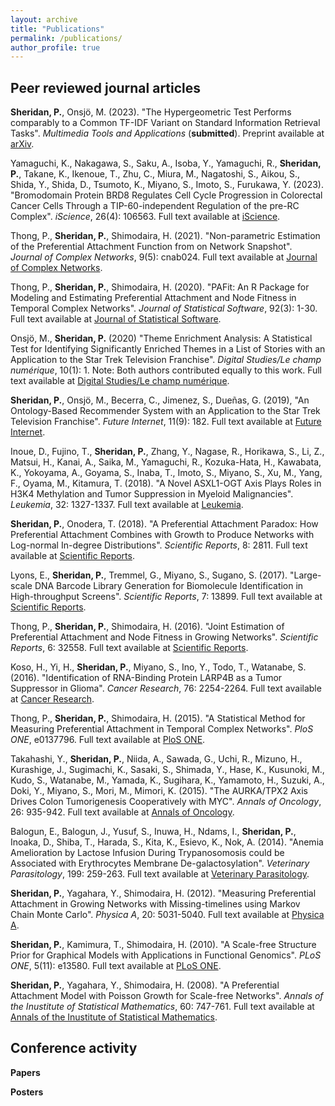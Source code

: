 ```yaml
---
layout: archive
title: "Publications"
permalink: /publications/
author_profile: true
---
```


Peer reviewed journal articles 
------

**Sheridan, P.**, Onsjö, M. (2023). "The Hypergeometric Test Performs comparably to a Common TF-IDF Variant on Standard Information Retrieval Tasks". <i>Multimedia Tools and Applications</i> (**submitted**). Preprint available at <a href="https://arxiv.org/abs/2002.11844" target="_blank" rel="noopener"> arXiv</a>.

Yamaguchi, K., Nakagawa, S., Saku, A., Isoba, Y., Yamaguchi, R., **Sheridan, P.**, Takane, K., Ikenoue, T., Zhu, C., Miura, M., Nagatoshi, S., Aikou, S., Shida, Y., Shida, D., Tsumoto, K., Miyano, S., Imoto, S., Furukawa, Y. (2023). "Bromodomain Protein BRD8 Regulates Cell Cycle Progression in Colorectal Cancer Cells Through a TIP-60-independent Regulation of the pre-RC Complex". <i>iScience</i>, 26(4): 106563. Full text available at <a href="https://www.sciencedirect.com/science/article/pii/S2589004223006405" target="_blank" rel="noopener"> iScience</a>.

Thong, P., **Sheridan, P.**, Shimodaira, H. (2021). "Non-parametric Estimation of the Preferential Attachment Function from on Network Snapshot". <i>Journal of Complex Networks</i>, 9(5): cnab024. Full text available at <a href="https://academic.oup.com/comnet/article/9/5/cnab024/6377709" target="_blank" rel="noopener"> Journal of Complex Networks</a>.

Thong, P., **Sheridan, P.**, Shimodaira, H. (2020). "PAFit: An R Package for Modeling and Estimating Preferential Attachment and Node Fitness in Temporal Complex Networks". <i>Journal of Statistical Software</i>, 92(3): 1-30. Full text available at <a href="https://www.jstatsoft.org/article/view/v092i03" target="_blank" rel="noopener"> Journal of Statistical Software</a>.

Onsjö, M., **Sheridan, P.** (2020) "Theme Enrichment Analysis: A Statistical Test for Identifying Significantly Enriched Themes in a List of Stories with an Application to the Star Trek Television Franchise". <i>Digital Studies/Le champ numérique</i>, 10(1): 1. Note: Both authors contributed equally to this work. Full text available at <a href="https://www.digitalstudies.org/article/id/7349/" target="_blank" rel="noopener"> Digital Studies/Le champ numérique</a>.

**Sheridan, P.**, Onsjö, M., Becerra, C., Jimenez, S., Dueñas, G. (2019), "An Ontology-Based Recommender System with an Application to the Star Trek Television Franchise". <i>Future Internet</i>, 11(9): 182. Full text available at <a href="https://www.mdpi.com/1999-5903/11/9/182" target="_blank" rel="noopener"> Future Internet</a>.

Inoue, D., Fujino, T., **Sheridan, P.**, Zhang, Y., Nagase, R., Horikawa, S., Li, Z., Matsui, H., Kanai, A., Saika, M., Yamaguchi, R., Kozuka-Hata, H., Kawabata, K., Yokoyama, A., Goyama, S., Inaba, T., Imoto, S., Miyano, S., Xu, M., Yang, F., Oyama, M., Kitamura, T. (2018). "A Novel ASXL1-OGT Axis Plays Roles in H3K4 Methylation and Tumor Suppression in Myeloid Malignancies". <i>Leukemia</i>, 32: 1327-1337. Full text available at <a href="https://www.nature.com/articles/s41375-018-0083-3" target="_blank" rel="noopener"> Leukemia</a>.

**Sheridan, P.**, Onodera, T. (2018). "A Preferential Attachment Paradox: How Preferential Attachment Combines with Growth to Produce Networks with Log-normal In-degree Distributions". <i>Scientific Reports</i>, 8: 2811. Full text available at <a href="https://www.nature.com/articles/s41598-018-21133-2" target="_blank" rel="noopener"> Scientific Reports</a>.

Lyons, E., **Sheridan, P.**, Tremmel, G., Miyano, S., Sugano, S. (2017). "Large-scale DNA Barcode Library Generation for Biomolecule Identification in High-throughput Screens". <i>Scientific Reports</i>, 7: 13899. Full text available at <a href="https://www.nature.com/articles/s41598-017-12825-2" target="_blank" rel="noopener"> Scientific Reports</a>.

Thong, P., **Sheridan, P.**, Shimodaira, H. (2016). "Joint Estimation of Preferential Attachment and Node Fitness in Growing Networks". <i>Scientific Reports</i>, 6: 32558. Full text available at <a href="https://www.nature.com/articles/srep32558" target="_blank" rel="noopener"> Scientific Reports</a>.

Koso, H., Yi, H., **Sheridan, P.**, Miyano, S., Ino, Y., Todo, T., Watanabe, S. (2016). "Identification of RNA-Binding Protein LARP4B as a Tumor Suppressor in Glioma". <i>Cancer Research</i>, 76: 2254-2264. Full text available at <a href="https://aacrjournals.org/cancerres/article/76/8/2254/617687/Identification-of-RNA-Binding-Protein-LARP4B-as-a" target="_blank" rel="noopener"> Cancer Research</a>.

Thong, P., **Sheridan, P.**, Shimodaira, H. (2015). "A Statistical Method for Measuring Preferential Attachment in Temporal Complex Networks". <i>PloS ONE</i>, e0137796. Full text available at <a href="https://journals.plos.org/plosone/article?id=10.1371/journal.pone.0137796" target="_blank" rel="noopener"> PloS ONE</a>.

Takahashi, Y., **Sheridan, P.**, Niida, A., Sawada, G., Uchi, R., Mizuno, H., Kurashige, J., Sugimachi, K., Sasaki, S., Shimada, Y., Hase, K., Kusunoki, M., Kudo, S., Watanabe, M., Yamada, K., Sugihara, K., Yamamoto, H., Suzuki, A., Doki, Y., Miyano, S., Mori, M., Mimori, K. (2015). "The AURKA/TPX2 Axis Drives Colon Tumorigenesis Cooperatively with MYC". <i>Annals of Oncology</i>, 26: 935-942. Full text available at <a href="https://www.sciencedirect.com/science/article/pii/S0923753419314978?via%3Dihub" target="_blank" rel="noopener"> Annals of Oncology</a>.

Balogun, E., Balogun, J., Yusuf, S., Inuwa, H., Ndams, I., **Sheridan, P.**, Inoaka, D., Shiba, T., Harada, S., Kita, K., Esievo, K., Nok, A. (2014). "Anemia Amelioration by Lactose Infusion During Trypanosomosis could be Associated with Erythrocytes Membrane De-galactosylation". <i>Veterinary Parasitology</i>, 199: 259-263. Full text available at <a href="https://www.sciencedirect.com/science/article/pii/S030440171300575X" target="_blank" rel="noopener"> Veterinary Parasitology</a>.

**Sheridan, P.**, Yagahara, Y., Shimodaira, H. (2012). "Measuring Preferential Attachment in Growing Networks with Missing-timelines using Markov Chain Monte Carlo". <i>Physica A</i>, 20: 5031-5040. Full text available at <a href="https://www.sciencedirect.com/science/article/pii/S0378437112004128" target="_blank" rel="noopener"> Physica A</a>.

**Sheridan, P.**, Kamimura, T., Shimodaira, H. (2010). "A Scale-free Structure Prior for Graphical Models with Applications in Functional Genomics". <i>PLoS ONE</i>, 5(11): e13580. Full text available at <a href="https://journals.plos.org/plosone/article?id=10.1371/journal.pone.0013580" target="_blank" rel="noopener"> PLoS ONE</a>.

**Sheridan, P.**, Yagahara, Y., Shimodaira, H. (2008). "A Preferential Attachment Model with Poisson Growth for Scale-free Networks". <i>Annals of the Inustitute of Statistical Mathematics</i>, 60: 747-761. Full text available at <a href="https://link.springer.com/article/10.1007/s10463-008-0181-5" target="_blank" rel="noopener"> Annals of the Inustitute of Statistical Mathematics</a>.

Conference activity
------

**Papers**



**Posters**
